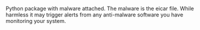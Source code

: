 Python package with malware attached. The malware is the eicar file. While harmless it may trigger alerts from any anti-malware software you have monitoring your system.